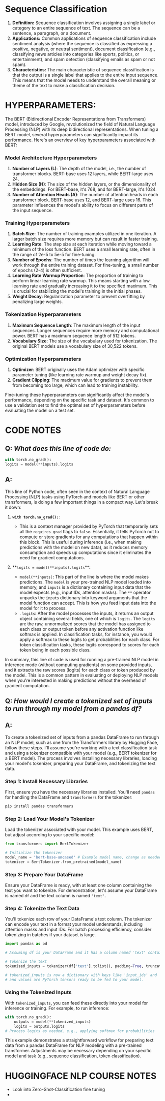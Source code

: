 # Sequence Classification

1. **Definition:** Sequence classification involves assigning a single label or category to an entire sequence of text. The sequence can be a sentence, a paragraph, or a document.
2. **Applications:** Common applications of sequence classification include sentiment analysis (where the sequence is classified as expressing a positive, negative, or neutral sentiment), document classification (e.g., classifying news articles into categories like sports, politics, or entertainment), and spam detection (classifying emails as spam or not spam).
3. **Characteristics:** The main characteristic of sequence classification is that the output is a single label that applies to the entire input sequence. This means that the model needs to understand the overall meaning or theme of the text to make a classification decision.

# HYPERPARAMETERS:

The BERT (Bidirectional Encoder Representations from Transformers) model, introduced by Google, revolutionized the field of Natural Language Processing (NLP) with its deep bidirectional representations. When tuning a BERT model, several hyperparameters can significantly impact its performance. Here's an overview of key hyperparameters associated with BERT:

### Model Architecture Hyperparameters

1. **Number of Layers (L)**: The depth of the model, i.e., the number of transformer blocks. BERT-base uses 12 layers, while BERT-large uses 24.
2. **Hidden Size (H)**: The size of the hidden layers, or the dimensionality of the embeddings. For BERT-base, it's 768, and for BERT-large, it's 1024.
3. **Number of Attention Heads (A)**: The number of attention heads in each transformer block. BERT-base uses 12, and BERT-large uses 16. This parameter influences the model's ability to focus on different parts of the input sequence.

### Training Hyperparameters

1. **Batch Size**: The number of training examples utilized in one iteration. A larger batch size requires more memory but can result in faster training.
2. **Learning Rate**: The step size at each iteration while moving toward a minimum of the loss function. BERT uses a small learning rate, often in the range of 2e-5 to 5e-5 for fine-tuning.
3. **Number of Epochs**: The number of times the learning algorithm will work through the entire training dataset. For fine-tuning, a small number of epochs (2-4) is often sufficient.
4. **Learning Rate Warmup Proportion**: The proportion of training to perform linear learning rate warmup. This means starting with a low learning rate and gradually increasing it to the specified maximum. This is crucial for stabilizing the model's training in the initial phases.
5. **Weight Decay**: Regularization parameter to prevent overfitting by penalizing large weights.

### Tokenization Hyperparameters

1. **Maximum Sequence Length**: The maximum length of the input sequences. Longer sequences require more memory and computational power. BERT has a maximum sequence length of 512 tokens.
2. **Vocabulary Size**: The size of the vocabulary used for tokenization. The original BERT models use a vocabulary size of 30,522 tokens.

### Optimization Hyperparameters

1. **Optimizer**: BERT originally uses the Adam optimizer with specific parameter tuning (like learning rate warmup and weight decay fix).
2. **Gradient Clipping**: The maximum value for gradients to prevent them from becoming too large, which can lead to training instability.

Fine-tuning these hyperparameters can significantly affect the model's performance, depending on the specific task and dataset. It's common to use a validation set to find the optimal set of hyperparameters before evaluating the model on a test set.

# CODE NOTES

## Q: _What does this line of code do:_

```python
with torch.no_grad():
logits = model(**inputs).logits
```

## A:

This line of Python code, often seen in the context of Natural Language Processing (NLP) tasks using PyTorch and models like BERT or other transformers, is doing a few important things in a compact way. Let's break it down:

1. **`with torch.no_grad():`**:

   - This is a context manager provided by PyTorch that temporarily sets all the `requires_grad` flags to `false`. Essentially, it tells PyTorch not to compute or store gradients for any computations that happen within this block. This is useful during inference (i.e., when making predictions with the model on new data), as it reduces memory consumption and speeds up computations since it eliminates the need for gradient computations.

2. **`logits = model(**inputs).logits`\*\*:
   - `model(**inputs)`: This part of the line is where the model makes predictions. The `model` is your pre-trained NLP model loaded into memory, and `inputs` is a dictionary containing input data that the model expects (e.g., input IDs, attention masks). The `**` operator unpacks the `inputs` dictionary into keyword arguments that the model function can accept. This is how you feed input data into the model for it to process.
   - `.logits`: After the model processes the inputs, it returns an output object containing several fields, one of which is `logits`. The `logits` are the raw, unnormalized scores that the model has assigned to each class or output token before any activation function like softmax is applied. In classification tasks, for instance, you would apply a softmax to these logits to get probabilities for each class. For token classification tasks, these logits correspond to scores for each token being in each possible class.

In summary, this line of code is used for running a pre-trained NLP model in inference mode (without computing gradients) on some provided inputs, and it extracts the raw scores (logits) for each class or token produced by the model. This is a common pattern in evaluating or deploying NLP models when you're interested in making predictions without the overhead of gradient computation.

## Q: _How would I create a tokenized set of inputs to run through my model from a pandas df?_

## A:
To create a tokenized set of inputs from a pandas DataFrame to run through an NLP model, such as one from the Transformers library by Hugging Face, follow these steps. I'll assume you're working with a text classification task and using a tokenizer compatible with your model (e.g., BERT tokenizer for a BERT model). The process involves installing necessary libraries, loading your model's tokenizer, preparing your DataFrame, and tokenizing the text data.

### Step 1: Install Necessary Libraries

First, ensure you have the necessary libraries installed. You'll need `pandas` for handling the DataFrame and `transformers` for the tokenizer:

```bash
pip install pandas transformers
```

### Step 2: Load Your Model's Tokenizer

Load the tokenizer associated with your model. This example uses BERT, but adjust according to your specific model:

```python
from transformers import BertTokenizer

# Initialize the tokenizer
model_name = 'bert-base-uncased' # Example model name, change as needed
tokenizer = BertTokenizer.from_pretrained(model_name)
```

### Step 3: Prepare Your DataFrame

Ensure your DataFrame is ready, with at least one column containing the text you want to tokenize. For demonstration, let's assume your DataFrame is named `df` and the text column is named `"text"`.

### Step 4: Tokenize the Text Data

You'll tokenize each row of your DataFrame's text column. The tokenizer can encode your text in a format your model understands, including attention masks and input IDs. For batch processing efficiency, consider tokenizing in batches if your dataset is large.

```python
import pandas as pd

# Assuming df is your DataFrame and it has a column named 'text' containing the text to tokenize

# Tokenize the text
tokenized_inputs = tokenizer(df['text'].tolist(), padding=True, truncation=True, return_tensors="pt")

# tokenized_inputs is now a dictionary with keys like 'input_ids' and 'attention_mask',
# and values are PyTorch tensors ready to be fed to your model.
```

### Using the Tokenized Inputs

With `tokenized_inputs`, you can feed these directly into your model for inference or training. For example, to run inference:

```python
with torch.no_grad():
    outputs = model(**tokenized_inputs)
    logits = outputs.logits
# Process logits as needed, e.g., applying softmax for probabilities
```

This example demonstrates a straightforward workflow for preparing text data from a pandas DataFrame for NLP modeling with a pre-trained transformer. Adjustments may be necessary depending on your specific model and task (e.g., sequence classification, token classification).


# HUGGINGFACE NLP COURSE NOTES

- Look into Zero-Shot-Classification fine tuning
- 